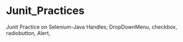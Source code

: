 # Junit_Practices
Junit Practice on Selenium-Java 
Handles; DropDownMenu,
checkbox,
radiobutton,
Alert,

